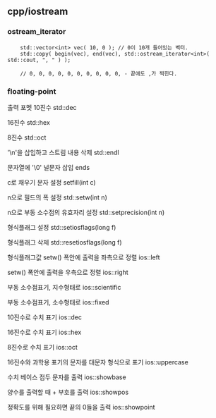 ## cpp/iostream

### ostream_iterator

```
    std::vector<int> vec( 10, 0 ); // 0이 10개 들어있는 벡터.
    std::copy( begin(vec), end(vec), std::ostream_iterator<int>( std::cout, ", " ) );

    // 0, 0, 0, 0, 0, 0, 0, 0, 0, 0, - 끝에도 ,가 찍힌다.
```

### floating-point

출력 포멧
10진수
std::dec

16진수
std::hex

8진수
std::oct

'\n'을 삽입하고 스트림 내용 삭제
std::endl

문자열에 '\0' 널문자 삽입
ends

c로 채우기 문자 설정
setfill(int c)

n으로 필드의 폭 설정
std::setw(int n)

n으로 부동 소수점의 유효자리 설정
std::setprecision(int n)

형식플래그 설정
std::setiosflags(long f)

형식플래그 삭제
std::resetiosflags(long f)



형식플래그값
setw() 폭안에 출력을 좌측으로 정렬
ios::left

setw() 폭안에 출력을 우측으로 정렬
ios::right

부동 소수점표기, 지수형태로
ios::scientific

부동 소수점표기, 소수형태로
ios::fixed

10진수로 수치 표기
ios::dec

16진수로 수치 표기
ios::hex

8진수로 수치 표기
ios::oct

16진수와 과학용 표기의 문자를 대문자 형식으로 표기
ios::uppercase

수치 베이스 접두 문자를 출력
ios::showbase

양수를 출력할 때 + 부호를 출력
ios::showpos

정확도를 위해 필요하면 끝의 0들을 출력
ios::showpoint